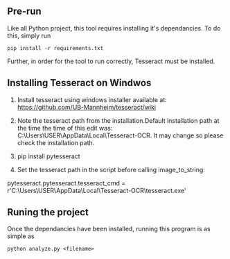 ## Pre-run
Like all Python project, this tool requires installing it's dependancies.
To do this, simply run
```
pip install -r requirements.txt
```
Further, in order for the tool to run correctly, Tesseract must be installed.

## Installing Tesseract on Windwos
1. Install tesseract using windows installer available at: https://github.com/UB-Mannheim/tesseract/wiki

2. Note the tesseract path from the installation.Default installation path at the time the time of this edit was: C:\Users\USER\AppData\Local\Tesseract-OCR. It may change so please check the installation path.

3. pip install pytesseract

4. Set the tesseract path in the script before calling image_to_string:

pytesseract.pytesseract.tesseract_cmd = r'C:\Users\USER\AppData\Local\Tesseract-OCR\tesseract.exe'

## Runing the project
Once the dependancies have been installed, running this program is as simple as 
```
python analyze.py <filename>
```